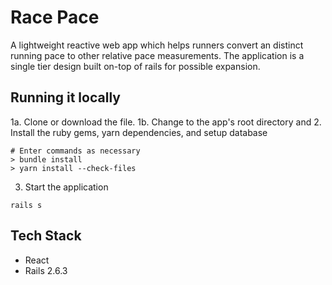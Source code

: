 # Race Pace
A lightweight reactive web app which helps runners convert an distinct running pace to other relative pace measurements. The application is a single tier design built on-top of rails for possible expansion.

## Running it locally
1a. Clone or download the file. 
1b. Change to the app's root directory and 
2. Install the ruby gems, yarn dependencies, and setup database
```
# Enter commands as necessary
> bundle install
> yarn install --check-files
``` 
3. Start the application
```
rails s
```

## Tech Stack
* React
* Rails 2.6.3